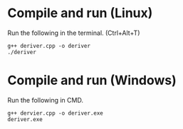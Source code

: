# Compile and run (Linux)

Run the following in the terminal. (Ctrl+Alt+T)

```
g++ deriver.cpp -o deriver
./deriver
```

# Compile and run (Windows)

Run the following in CMD.

```
g++ dervier.cpp -o deriver.exe
deriver.exe
```

